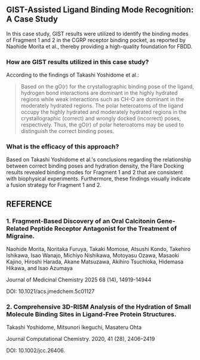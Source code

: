 ## GIST-Assisted Ligand Binding Mode Recognition: A Case Study
In this case study, GIST results were utilized to identify the binding modes of Fragment 1 and 2 in the CGRP receptor binding pocket, as reported by Naohide Morita et al., thereby providing a high-quality foundation for FBDD.

### How are GIST results utilized in this case study?
According to the findings of Takashi Yoshidome et al.:
>Based on the gO(r) for the crystallographic binding pose of the ligand, hydrogen bond interactions are dominant in the highly hydrated regions while weak interactions such as CH-O are dominant in the moderately hydrated regions. The polar heteroatoms of the ligand occupy the highly hydrated and moderately hydrated regions in the crystallographic (correct) and wrongly docked (incorrect) poses, respectively. Thus, the gO(r) of polar heteroatoms may be used to distinguish the correct binding poses.

###  What is the efficacy of this approach?
Based on Takashi Yoshidome et al.'s conclusions regarding the relationship between correct binding poses and hydration density, the Flare Docking results revealed binding modes for Fragment 1 and 2 that are consistent with biophysical experiments. Furthermore, these findings visually indicate a fusion strategy for Fragment 1 and 2.

## REFERENCE
### 1. Fragment-Based Discovery of an Oral Calcitonin Gene-Related Peptide Receptor Antagonist for the Treatment of Migraine. 
Naohide Morita, Noritaka Furuya, Takaki Momose, Atsushi Kondo, Takehiro Ishikawa, Isao Wanajo, Michiyo Nishikawa, Motoyasu Ozawa, Masaoki Kajino, Hiroshi Harada, Akane Matsuzawa, Akihiro Tsuchioka, Hidemasa Hikawa, and Isao Azumaya

Journal of Medicinal Chemistry 2025 68 (14), 14919-14944

DOI: 10.1021/acs.jmedchem.5c01127

### 2. Comprehensive 3D-RISM Analysis of the Hydration of Small Molecule Binding Sites in Ligand-Free Protein Structures.

Takashi Yoshidome, Mitsunori Ikeguchi, Masateru Ohta

Journal Computational Chemistry. 2020, 41 (28), 2406–2419

DOI: 10.1002/jcc.26406.
